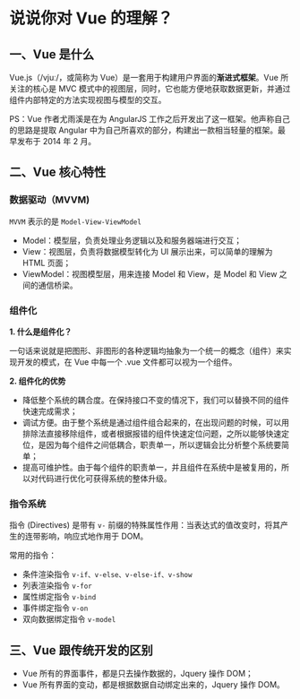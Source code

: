 # 说说你对 Vue 的理解？

## 一、Vue 是什么

Vue.js（/vjuː/，或简称为 Vue）是一套用于构建用户界面的**渐进式框架**。Vue 所关注的核心是 MVC 模式中的视图层，同时，它也能方便地获取数据更新，并通过组件内部特定的方法实现视图与模型的交互。

PS：Vue 作者尤雨溪是在为 AngularJS 工作之后开发出了这一框架。他声称自己的思路是提取 Angular 中为自己所喜欢的部分，构建出一款相当轻量的框架。最早发布于 2014 年 2 月。

## 二、Vue 核心特性

### 数据驱动（MVVM)

`MVVM` 表示的是 `Model-View-ViewModel`

- Model：模型层，负责处理业务逻辑以及和服务器端进行交互；
- View：视图层，负责将数据模型转化为 UI 展示出来，可以简单的理解为 HTML 页面；
- ViewModel：视图模型层，用来连接 Model 和 View，是 Model 和 View 之间的通信桥梁。

### 组件化

**1. 什么是组件化？**

一句话来说就是把图形、非图形的各种逻辑均抽象为一个统一的概念（组件）来实现开发的模式，在 Vue 中每一个 .vue 文件都可以视为一个组件。

**2. 组件化的优势**

- 降低整个系统的耦合度。在保持接口不变的情况下，我们可以替换不同的组件快速完成需求；
- 调试方便。由于整个系统是通过组件组合起来的，在出现问题的时候，可以用排除法直接移除组件，或者根据报错的组件快速定位问题，之所以能够快速定位，是因为每个组件之间低耦合，职责单一，所以逻辑会比分析整个系统要简单；
- 提高可维护性。由于每个组件的职责单一，并且组件在系统中是被复用的，所以对代码进行优化可获得系统的整体升级。

### 指令系统

指令 (Directives) 是带有 `v-` 前缀的特殊属性作用：当表达式的值改变时，将其产生的连带影响，响应式地作用于 DOM。

常用的指令：

- 条件渲染指令 `v-if、v-else、v-else-if、v-show`
- 列表渲染指令 `v-for`
- 属性绑定指令 `v-bind`
- 事件绑定指令 `v-on`
- 双向数据绑定指令 `v-model`

## 三、Vue 跟传统开发的区别

- Vue 所有的界面事件，都是只去操作数据的，Jquery 操作 DOM；
- Vue 所有界面的变动，都是根据数据自动绑定出来的，Jquery 操作 DOM。
